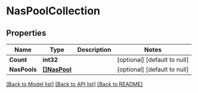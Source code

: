 # NasPoolCollection

## Properties
Name | Type | Description | Notes
------------ | ------------- | ------------- | -------------
**Count** | **int32** |  | [optional] [default to null]
**NasPools** | [**[]NasPool**](nas_pool.md) |  | [optional] [default to null]

[[Back to Model list]](../README.md#documentation-for-models) [[Back to API list]](../README.md#documentation-for-api-endpoints) [[Back to README]](../README.md)


